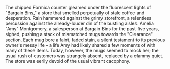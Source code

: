 The chipped Formica counter gleamed under the fluorescent lights of "Bargain Bins," a store that smelled perpetually of stale coffee and desperation.  Rain hammered against the grimy storefront, a relentless percussion against the already-louder din of the bustling aisles.  Amelia "Amy"  Montgomery, a salesperson at Bargain Bins for the past five years, sighed, pushing a stack of mismatched mugs towards the "Clearance" section.  Each mug bore a faint, faded stain, a silent testament to its previous owner's messy life – a life Amy had likely shared a few moments of with many of these items.  Today, however, the mugs seemed to mock her;  the usual rush of customers was strangely absent, replaced by a clammy quiet. The store was eerily devoid of the usual vibrant cacophony.
